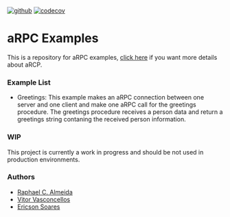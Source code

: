 [![github](https://github.com/almeida-raphael/arpc_examples/workflows/Unit%20Tests/badge.svg)](https://github.com/almeida-raphael/arpc_examples)
[![codecov](https://codecov.io/gh/almeida-raphael/arpc_examples/branch/master/graph/badge.svg)](https://codecov.io/gh/almeida-raphael/arpc_examples)
# aRPC Examples
This is a repository for aRPC examples, [click here](https://github.com/almeida-raphael/arpc) if you want more details about aRCP.   

### Example List
* Greetings: This example makes an aRPC connection between one server and one client and make one aRPC call for the 
  greetings procedure. The greetings procedure receives a person data and return a greetings string contaning the 
  received person information.  

### WIP
This project is currently a work in progress and should be not used in production environments.

### Authors
* [Raphael C. Almeida](https://github.com/almeida-raphael)
* [Vitor Vasconcellos](https://github.com/HeavenVolkoff)
* [Ericson Soares](https://github.com/fogodev)
